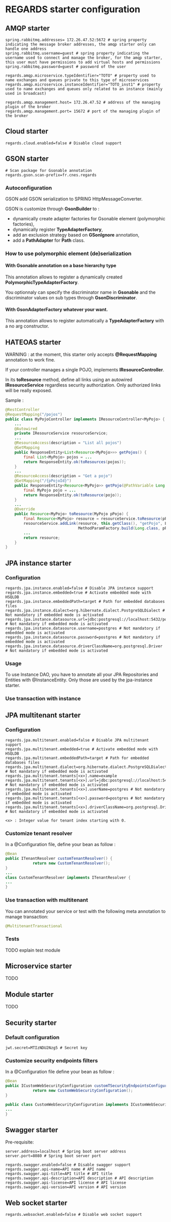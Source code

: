 # REGARDS starter configuration

## AMQP starter
```properties
spring.rabbitmq.addresses= 172.26.47.52:5672 # spring property indicating the message broker addresses, the amqp starter only can handle one address
spring.rabbitmq.username=guest # spring property indicating the username used to connect and manage the broker, for the amqp starter, this user must have permissions to add virtual hosts and permissions
spring.rabbitmq.password=guest # password of the user

regards.amqp.microservice.typeIdentifier="TOTO" # property used to name exchanges and queues private to this type of microservices
regards.amqp.microservice.instanceIdentifier="TOTO_inst1" # property used to name exchanges and queues only related to an instance (mainly used in broadcast)

regards.amqp.management.host= 172.26.47.52 # address of the managing plugin of the broker
regards.amqp.management.port= 15672 # port of the managing plugin of the broker
```

## Cloud starter

```properties
regards.cloud.enabled=false # Disable cloud support
```

## GSON starter

```properties
# Scan package for Gsonable annotation
regards.gson.scan-prefix=fr.cnes.regards
```

### Autoconfiguration

GSON add GSON serialization to SPRING HttpMessageConverter.

GSON is customize through **GsonBuilder** to :
- dynamically create adapter factories for Gsonable element (polymorphic factories),
- dynamically register **TypeAdapterFactory**, 
- add an exclusion strategy based on **GSonIgnore** annotation,
- add a **PathAdapter** for **Path** class.

### How to use polymorphic element (de)serialization

#### With **Gsonable** annotation on a base hierarchy type

This annotation allows to register a dynamically created **PolymorphicTypeAdapterFactory**.

You optionnaly can specify the discriminator name in **Gsonable** and the discriminator values on sub types through **GsonDiscriminator**.

#### With **GsonAdapterFactory** whatever your want.

This annotation allows to register automatically a **TypeAdapterFactory** with a no arg constructor.

## HATEOAS starter

WARNING : at the moment, this starter only accepts **@RequestMapping** annotation to work fine.

If your controller manages a single POJO, implements **IResourceController<T>**.

In its **toResource** method, define all links using an autowired **IResourceService** regardless security authorization. Only authorized links will be really exposed.

Sample :
```java
@RestController
@RequestMapping("/pojos")
public class MyPojoController implements IResourceController<MyPojo> {
	...	
	@Autowired
	private IResourceService resourceService;
	...
    @ResourceAccess(description = "List all pojos")
    @GetMapping
    public ResponseEntity<List<Resource<MyPojo>>> getPojos() {
        final List<MyPojo> pojos = ...
        return ResponseEntity.ok(toResources(pojos));
    }
	...
    @ResourceAccess(description = "Get a pojo")
    @GetMapping("/{pPojoId}")
    public ResponseEntity<Resource<MyPojo>> getPojo(@PathVariable Long pPojoId) {
        final MyPojo pojo = ...
        return ResponseEntity.ok(toResource(pojo));
    }
	...
	@Override
    public Resource<MyPojo> toResource(MyPojo pPojo) {
        final Resource<MyPojo> resource = resourceService.toResource(pPojo);
        resourceService.addLink(resource, this.getClass(), "getPojo", LinkRels.SELF,
                                MethodParamFactory.build(Long.class, pPojo.getId()));
        ...
        return resource;
    }
}
```

## JPA instance starter

### Configuration

```properties
regards.jpa.instance.enabled=false # Disable JPA instance support
regards.jpa.instance.embedded=true # Activate embedded mode with HSQLDB
regards.jpa.instance.embeddedPath=target # Path for embedded databases files
regards.jpa.instance.dialect=org.hibernate.dialect.PostgreSQLDialect # Not mandatory if embedded mode is activated
regards.jpa.instance.datasource.url=jdbc:postgresql://localhost:5432/postgres # Not mandatory if embedded mode is activated
regards.jpa.instance.datasource.username=postgres # Not mandatory if embedded mode is activated
regards.jpa.instance.datasource.password=postgres # Not mandatory if embedded mode is activated
regards.jpa.instance.datasource.driverClassName=org.postgresql.Driver # Not mandatory if embedded mode is activated
```

### Usage

To use Instance DAO, you have to annotate all your JPA Repositories and Entities with @InstanceEntity. Only those are used by the jpa-instance starter.

### Use transaction with instance



## JPA multitenant starter

### Configuration

```properties
regards.jpa.multitenant.enabled=false # Disable JPA multitenant support
regards.jpa.multitenant.embedded=true # Activate embedded mode with HSQLDB
regards.jpa.multitenant.embeddedPath=target # Path for embedded databases files
regards.jpa.multitenant.dialect=org.hibernate.dialect.PostgreSQLDialect # Not mandatory if embedded mode is activated
regards.jpa.multitenant.tenants[<x>].name=example
regards.jpa.multitenant.tenants[<x>].url=jdbc:postgresql://localhost:5432/test1 # Not mandatory if embedded mode is activated
regards.jpa.multitenant.tenants[<x>].userName=postgres # Not mandatory if embedded mode is activated
regards.jpa.multitenant.tenants[<x>].password=postgres # Not mandatory if embedded mode is activated 
regards.jpa.multitenant.tenants[<x>].driverClassName=org.postgresql.Driver # Not mandatory if embedded mode is activated

<x> : Integer value for tenant index starting with 0.
```

### Customize tenant resolver

In a @Configuration file, define your bean as follow :

```java
@Bean
public ITenantResolver customTenantResolver() {
            return new CustomTenantResolver();
}
...
class CustomTenantResolver implements ITenantResolver {
...
}
```

### Use transaction with multitenant

You can annotated your service or test with the following meta annotation to manage transaction:
```java
@MultitenantTransactional
```

### Tests

TODO explain test module


## Microservice starter

TODO

## Module starter

TODO

## Security starter

### Default configuration

```properties
jwt.secret=MTIzNDU2Nzg5 # Secret key
```

### Customize security endpoints filters

In a @Configuration file define your bean as follow :

```java
@Bean
public ICustomWebSecurityConfiguration customTSecurityEndpointsConfiguration() {
            return new CustomWebSecurityConfiguration();
}

public class CustomWebSecurityConfiguration implements ICustomWebSecurityConfiguration {
...
}
```

## Swagger starter

Pre-requisite:
```properties
server.address=localhost # Spring boot server address
server.port=8080 # Spring boot server port
```
```properties
regards.swagger.enabled=false # Disable swagger support
regards.swagger.api-name=API name # API name
regards.swagger.api-title=API title # API title
regards.swagger.api-description=API description # API description
regards.swagger.api-license=API license # API license
regards.swagger.api-version=API version # API version
```

## Web socket starter

```properties
regards.websocket.enabled=false # Disable web socket support
```

